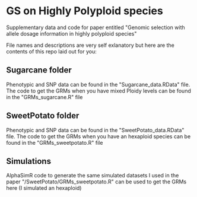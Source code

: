 # GS on Highly Polyploid species

Supplementary data and code for paper entitled "Genomic selection with allele dosage information in highly polyploid species"

File names and descriptions are very self exlanatory but here are the contents of this repo laid out for you:

## Sugarcane folder

Phenotypic and SNP data can be found in the "Sugarcane_data.RData" file.
The code to get the GRMs when you have mixed Ploidy levels can be found in the "GRMs_sugarcane.R" file

## SweetPotato folder

Phenotypic and SNP data can be found in the "SweetPotato_data.RData" file.
The code to get the GRMs when you have an hexaploid species can be found in the "GRMs_sweetpotato.R" file

## Simulations

AlphaSimR code to generate the same simulated datasets I used in the paper
"/SweetPotato/GRMs_sweetpotato.R" can be used to get the GRMs here (I simulated an hexaploid)
